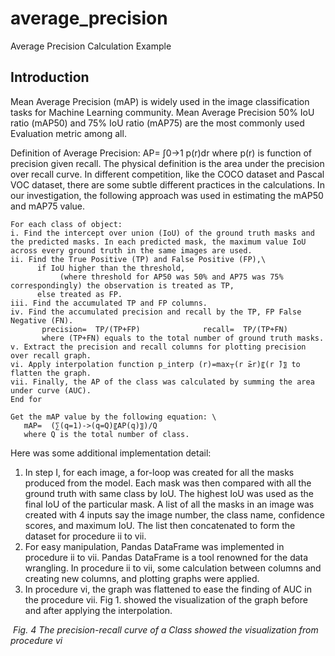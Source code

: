 # average_precision
Average Precision Calculation Example

## Introduction
Mean Average Precision (mAP) is widely used in the image classification tasks for Machine Learning community. Mean Average Precision 50% IoU ratio (mAP50) and 75% IoU ratio (mAP75) are the most commonly used Evaluation metric among all. 

Definition of Average Precision: AP= ∫0->1 p(r)dr where p(r) is function of precision given recall. The physical definition is the area under the precision over recall curve. In different competition, like the COCO dataset and Pascal VOC dataset, there are some subtle different practices in the calculations. In our investigation, the following approach was used in estimating the mAP50 and mAP75 value. 

```
For each class of object:
i. Find the intercept over union (IoU) of the ground truth masks and the predicted masks. In each predicted mask, the maximum value IoU across every ground truth in the same images are used. 
ii. Find the True Positive (TP) and False Positive (FP),\
      if IoU higher than the threshold, 
           (where threshold for AP50 was 50% and AP75 was 75% correspondingly) the observation is treated as TP, 
      else treated as FP.
iii. Find the accumulated TP and FP columns.
iv. Find the accumulated precision and recall by the TP, FP False Negative (FN). 
       precision=  TP/(TP+FP)              recall=  TP/(TP+FN)
       where (TP+FN) equals to the total number of ground truth masks.
v. Extract the precision and recall columns for plotting precision over recall graph. 
vi. Apply interpolation function p_interp (r)=max┬(r ̃≥r)⁡〖(r ̃)〗 to flatten the graph.
vii. Finally, the AP of the class was calculated by summing the area under curve (AUC). 
End for

Get the mAP value by the following equation: \
   mAP=  (∑(q=1)->(q=Q)〖AP(q)〗)/Q
   where Q is the total number of class.
```

Here was some additional implementation detail:
1.	In step I, for each image, a for-loop was created for all the masks produced from the model. Each mask was then compared with all the ground truth with same class by IoU. The highest IoU was used as the final IoU of the particular mask. A list of all the masks in an image was created with 4 inputs say the image number, the class name, confidence scores, and maximum IoU. The list then concatenated to form the dataset for procedure ii to vii.
2.	For easy manipulation, Pandas DataFrame was implemented in procedure ii to vii. Pandas DataFrame is a tool renowned for the data wrangling. In procedure ii to vii, some calculation between columns and creating new columns, and plotting graphs were applied. 
3.	In procedure vi, the graph was flattened to ease the finding of AUC in the procedure vii. Fig 1. showed the visualization of the graph before and after applying the interpolation. 

![]()
*Fig. 4 The precision-recall curve of a Class showed the visualization from procedure vi*



